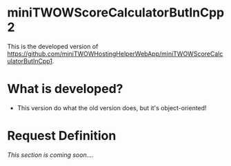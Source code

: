 # miniTWOWScoreCalculatorButInCpp2
This is the developed version of https://github.com/miniTWOWHostingHelperWebApp/miniTWOWScoreCalculatorButInCpp1.

# What is developed?
* This version do what the old version does, but it's object-oriented!

# Request Definition
*This section is coming soon....*
